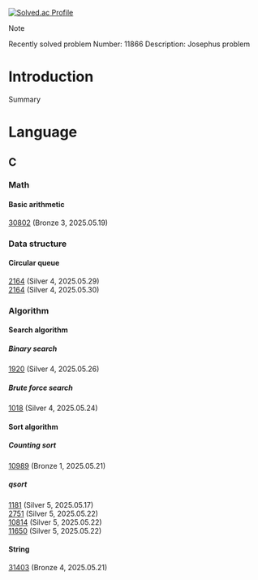 [![Solved.ac Profile](http://mazassumnida.wtf/api/generate_badge?boj=j30n9hn)](https://solved.ac/j30n9hn)

> [!NOTE]
> Recently solved problem
> Number: 11866
> Description: Josephus problem

# Introduction
Summary

# Language
## C
### Math
#### Basic arithmetic
[30802](./CLASS/CLASS2/30802/main.c) (Bronze 3, 2025.05.19)
### Data structure
#### Circular queue
[2164](./CLASS/CLASS2/2164/main.c) (Silver 4, 2025.05.29)<br>
[2164](./CLASS/CLASS2/2164/main.c) (Silver 4, 2025.05.30)<br>
### Algorithm
#### Search algorithm
##### Binary search
[1920](./CLASS/CLASS2/1920/main.c) (Silver 4, 2025.05.26)<br>
##### Brute force search
[1018](./CLASS/CLASS2/1018/main.c) (Silver 4, 2025.05.24)<br>
#### Sort algorithm
##### Counting sort
[10989](./CLASS/CLASS2/10989/main.c) (Bronze 1, 2025.05.21)
##### qsort
[1181](./CLASS/CLASS2/1181/main.c) (Silver 5, 2025.05.17)<br>
[2751](./CLASS/CLASS2/2751/main.c) (Silver 5, 2025.05.22)<br>
[10814](./CLASS/CLASS2/10814/main.c) (Silver 5, 2025.05.22)<br>
[11650](./CLASS/CLASS2/11650/main.c) (Silver 5, 2025.05.22)<br>
#### String
[31403](./CLASS/CLASS1/31403/main.c) (Bronze 4, 2025.05.21)